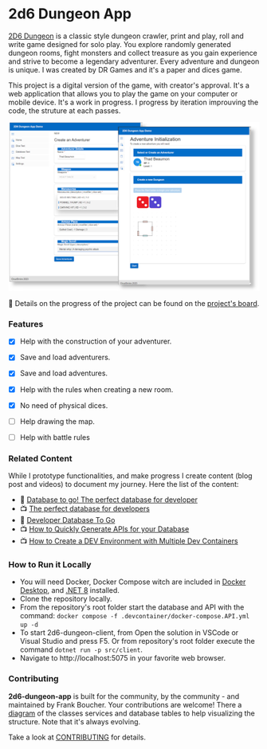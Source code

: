 # 2d6 Dungeon App

[2D6 Dungeon](https://drgames.co.uk/2d6-dungeon-a-classic-dungeon-crawler-solo-player-game/) is a classic style dungeon crawler, print and play, roll and write game designed for solo play. You explore randomly generated dungeon rooms, fight monsters and collect treasure as you gain experience and strive to become a legendary adventurer. Every adventure and dungeon is unique. I was created by DR Games and it's a paper and dices game.

This project is a digital version of the game, with creator's approval. It's a web application that allows you to play the game on your computer or mobile device. It's a work in progress. I progress by iteration improuving the code, the struture at each passes.

![Adventure Initialization](medias/new_adventure.png)

📅 Details on the progress of the project can be found on the [project's board](https://github.com/users/FBoucher/projects/13).

### Features

- [X] Help with the construction of your adventurer.
- [X] Save and load adventurers.
- [X] Save and load adventures.
- [X] Help with the rules when creating a new room.
- [X] No need of physical dices.
- [ ] Help drawing the map.
- [ ] Help with battle rules  


### Related Content

While I prototype functionalities, and make progress I create content (blog post and videos) to document my journey. Here the list of the content:

- 📄 [Database to go! The perfect database for developer](https://www.frankysnotes.com/2023/11/database-to-go-perfect-database-for.html)
- 📺 [The perfect database for developers](https://www.youtube.com/watch?v=Y114CBEnPEU)
- 🤳 [Developer Database To Go](https://www.youtube.com/watch?v=1zXFNXxZAZE)
- 📺 [How to Quickly Generate APIs for your Database](https://www.youtube.com/watch?v=-d5PJqEdtyU)
- 📺 [How to Create a DEV Environment with Multiple Dev Containers](https://www.youtube.com/watch?v=sf3Ai4271nA)
 

### How to Run it Locally

- You will need Docker, Docker Compose witch are included in [Docker Desktop](https://docs.docker.com/desktop/), and [.NET 8](https://dotnet.microsoft.com/en-us/download) installed.
- Clone the repository locally.
- From the repository's root folder start the database and API with the command: `docker compose -f .devcontainer/docker-compose.API.yml up -d` 
- To start 2d6-dungeon-client, from Open the solution in VSCode or Visual Studio and press F5. Or from repository's root folder execute the command `dotnet run -p src/client`.
- Navigate to http://localhost:5075 in your favorite web browser.


### Contributing

**2d6-dungeon-app** is built for the community, by the community - and maintained by Frank Boucher. Your contributions are welcome! There a [diagram](medias/2d6-Dungeon-app_v0-1.png) of the classes services and database tables to help visualizing the structure. Note that it's always evolving.

Take a look at [CONTRIBUTING](/CONTRIBUTING.md) for details.
